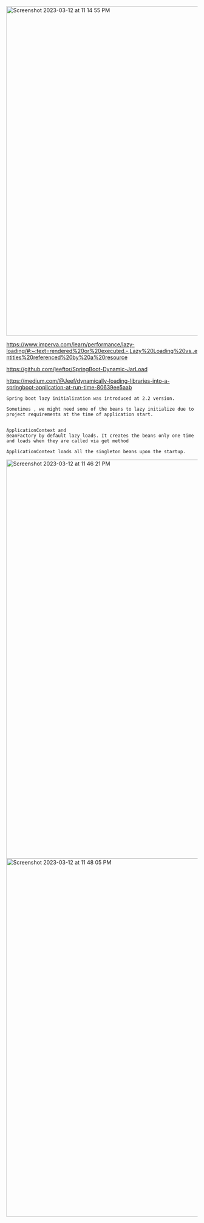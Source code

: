<img width="868" alt="Screenshot 2023-03-12 at 11 14 55 PM" src="https://user-images.githubusercontent.com/43849911/224562621-8d2fbc0a-61e9-4134-a74e-d2b86d30f0bb.png">

https://www.imperva.com/learn/performance/lazy-loading/#:~:text=rendered%20or%20executed.-,Lazy%20Loading%20vs.,entities%20referenced%20by%20a%20resource

https://github.com/jeeftor/SpringBoot-Dynamic-JarLoad

https://medium.com/@Jeef/dynamically-loading-libraries-into-a-springboot-application-at-run-time-80639ee5aab

```
Spring boot lazy initialization was introduced at 2.2 version. 

Sometimes , we might need some of the beans to lazy initialize due to project requirements at the time of application start.


ApplicationContext and
BeanFactory by default lazy loads. It creates the beans only one time and loads when they are called via get method

ApplicationContext loads all the singleton beans upon the startup.
```

<img width="1050" alt="Screenshot 2023-03-12 at 11 46 21 PM" src="https://user-images.githubusercontent.com/43849911/224564205-6ffb24a1-ac8e-45d2-b42c-5599282ecd9e.png">

<img width="944" alt="Screenshot 2023-03-12 at 11 48 05 PM" src="https://user-images.githubusercontent.com/43849911/224564298-83eb7781-30de-4f50-be81-1da9e714d5a5.png">

